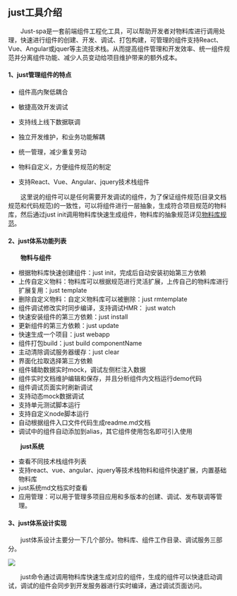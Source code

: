 ﻿## just工具介绍

&emsp;&emsp;Just-spa是一套前端组件工程化工具，可以帮助开发者对物料库进行调用处理，快速进行组件的创建、开发、调试、打包构建，可管理的组件支持React、Vue、Angular或jquer等主流技术栈。从而提高组件管理和开发效率、统一组件规范并分离组件功能、减少人员变动给项目维护带来的额外成本。

#### 1、just管理组件的特点

- 组件高内聚低耦合

- 敏捷高效开发调试

- 支持线上线下数据联调

- 独立开发维护，和业务功能解耦

- 统一管理，减少重复劳动

- 物料自定义，方便组件规范的制定

- 支持React、Vue、Angular、jquery技术栈组件

&emsp;&emsp;这里说的组件可以是任何需要开发调试的组件，为了保证组件规范(目录文档规范和代码规范)的一致性，可以将组件进行一层抽象，生成符合项目规范的物料库，然后通过just init调用物料库快速生成组件，物料库的抽象规范详见[物料库规范](/#template)。

#### 2、just体系功能列表

&emsp;&emsp;**物料与组件**
- 根据物料库快速创建组件：just init，完成后自动安装初始第三方依赖
- 上传自定义物料：物料库可以根据规范进行灵活扩展，上传自己的物料库进行扩展复用：just template
- 删除自定义物料：自定义物料库可以被删除：just rmtemplate
- 组件调试修改实时同步编译，支持调试HMR： just watch
- 快速安装组件的第三方依赖：just install
- 更新组件的第三方依赖：just update
- 快速生成一个项目：just webapp
- 组件打包build：just build componentName
- 主动清除调试服务器缓存：just clear
- 界面化拉取选择第三方依赖
- 组件辅助数据实时mock，调试左侧栏注入数据
- 组件实时文档维护编辑和保存，并且分析组件内文档运行demo代码
- 组件调试页面实时刷新调试
- 支持动态mock数据调试
- 支持单元测试脚本运行
- 支持自定义node脚本运行
- 自动根据组件入口文件代码生成readme.md文档
- 调试中的组件自动添加到alias，其它组件使用包名即可引入使用

&emsp;&emsp;**just系统**
- 查看不同技术栈组件列表
- 支持react、vue、angular、jquery等技术栈物料和组件快速扩展，内置基础物料库
- just系统md文档实时查看
- 应用管理：可以用于管理多项目应用和多版本的创建、调试、发布联调等管理。

#### 3、just体系设计实现

&emsp;&emsp;just体系设计主要分一下几个部分。物料库、组件工作目录、调试服务三部分。

![](/src/docs/img/flow.jpg)

&emsp;&emsp;just命令通过调用物料库快速生成对应的组件，生成的组件可以快速启动调试，调试的组件会同步到开发服务器进行实时编译，通过调试页面访问。